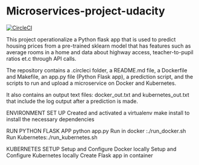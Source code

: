 # Microservices-project-udacity
[![CircleCI](https://circleci.com/gh/ibejalon/microservices-project-uda.svg?style=svg)](https://circleci.com/gh/ibejalon/microservices-project-uda)

This project operationalize a Python flask app that is used to predict housing prices from a pre-trained sklearn model that has features such as average rooms in a home and data about highway access, teacher-to-pupil ratios et.c through API calls.

The repository contains a .circleci folder, a README.md file, a Dockerfile and Makefile, an app.py file (Python Flask app), a prediction script, and the scripts to run and upload a microservice on Docker and Kubernetes.

It also contains an output text files: docker_out.txt and kubernetes_out.txt that include the log output after a prediction is made.

ENVIRONMENT SET UP
Created and activated a virtualenv
make install to install the necessary dependencies


RUN PYTHON FLASK APP
python app.py
Run in docker :./run_docker.sh
Run Kubernetes:./run_kubernetes.sh

KUBERNETES SETUP
Setup and Configure Docker locally
Setup and Configure Kubernetes locally
Create Flask app in container
